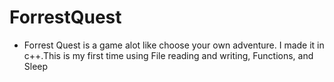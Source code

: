 # ForrestQuest


+ Forrest Quest is a game alot like choose your own adventure. I made it in c++.This is my first time using File reading and writing, Functions, and Sleep
